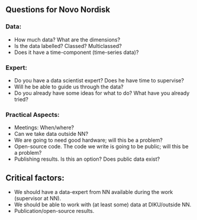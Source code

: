 ## Questions for Novo Nordisk

### Data:
- How much data? What are the dimensions?
- Is the data labelled? Classed? Multiclassed?
- Does it have a time-component (time-series data)?

### Expert:
- Do you have a data scientist expert? Does he have time to supervise?
- Will he be able to guide us through the data?
- Do you already have some ideas for what to do? What have you already tried?

### Practical Aspects:
- Meetings: When/where?
- Can we take data outside NN?
- We are going to need good hardware; will this be a problem?
- Open-source code. The code we write is going to be public; will this be a problem?
- Publishing results. Is this an option? Does public data exist?


## Critical factors:
- We should have a data-expert from NN available during the work (supervisor at NN).
- We should be able to work with (at least some) data at DIKU/outside NN.
- Publication/open-source results.
